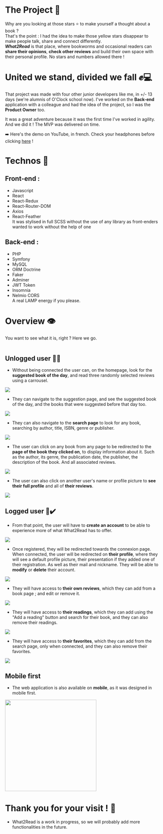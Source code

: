 # The Project :book:
Why are you looking at those stars :star: to make yourself a thought about a book ?<br>
That's the point : I had the idea to make those yellow stars disappear to make people talk, share and connect differently.<br>
***What2Read*** is that place, where bookworms and occasional readers can **share their opinions**, **check other reviews** and build their own space with their personal profile. No stars and numbers allowed there !<br>

# United we stand, divided we fall :fist::computer:
That project was made with four other junior developers like me, in +/- 13 days (we're alumnis of O'Clock school now). I've worked on the **Back-end** application with a colleague and had the idea of the project, so I was the **Product Owner** too.

It was a great adventure because it was the first time I've worked in agility. And we did it ! The MVP was delivered on time.

:arrow_right: Here's the demo on YouTube, in french. Check your headphones before clicking [here](https://youtu.be/yzJMK9HX1Eo?t=2491) !

# Technos :wrench:

## Front-end :
- Javascript
- React
- React-Redux
- React-Router-DOM
- Axios
- React-Feather <br>
It was stylised in full SCSS without the use of any library as front-enders wanted to work without the help of one

## Back-end :
- PHP
- Symfony
- MySQL
- ORM Doctrine
- Faker
- Adminer
- JWT Token
- Insomnia
- Nelmio CORS<br>
A real LAMP energy if you please.

# Overview :eye:
You want to see what it is, right ? Here we go.<br><br>

## Unlogged user :bust_in_silhouette::x:
- Without being connected the user can, on the homepage, look for the **suggested book of the day**, and read three randomly selected reviews using a carrousel.<br>
<img src=https://www.zupimages.net/up/22/29/p51p.gif>

- They can navigate to the suggestion page, and see the suggested book of the day, and the books that were suggested before that day too.<br>
<img src=https://www.zupimages.net/up/22/29/axlf.gif>

- They can also navigate to the **search page** to look for any book, searching by author, title, ISBN, genre or publisher.<br>
<img src=https://www.zupimages.net/up/22/29/fz4y.gif>

- The user can click on any book from any page to be redirected to the **page of the book they clicked on**, to display information about it. Such as the author, its genre, the publication date, the publisher, the description of the book. And all associated reviews.<br>
<img src=https://www.zupimages.net/up/22/29/7ufo.gif>

- The user can also click on another user's name or profile picture to **see their full profile** and all of **their reviews**.<br>
<img src=https://www.zupimages.net/up/22/29/6w7y.gif>


## Logged user :bust_in_silhouette::heavy_check_mark:
- From that point, the user will have to **create an account** to be able to experience more of what What2Read has to offer.<br>
<img src=https://www.zupimages.net/up/22/29/y2q9.gif>

- Once registered, they will be redirected towards the connexion page. When connected, the user will be redirected on **their profile**, where they will see a default profile picture, their presentation if they added one of their registration. As well as their mail and nickname. They will be able to **modify** or **delete** their account.<br>
<img src=https://www.zupimages.net/up/22/29/yoh1.gif>

- They will have access to **their own reviews**, which they can add from a book page ; and edit or remove it.<br>
<img src=https://www.zupimages.net/up/22/29/cv2r.gif>

- They will have access to **their readings**, which they can add using the "Add a reading" button and search for their book, and they can also remove their readings.<br>
<img src=https://www.zupimages.net/up/22/29/hdo2.gif>

- They will have access to **their favorites**, which they can add from the search page, only when connected, and they can also remove their favorites.<br>
<img src=https://www.zupimages.net/up/22/29/6o9d.gif>

## Mobile first
- The web application is also available on **mobile**, as it was designed in mobile first.<br>
<img src=https://www.zupimages.net/up/22/29/3qex.gif height="300">

# Thank you for your visit ! :confetti_ball:
- What2Read is a work in progress, so we will probably add more functionalities in the future. 
